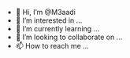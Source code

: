 - 👋 Hi, I’m @M3aadi
- 👀 I’m interested in ...
- 🌱 I’m currently learning ...
- 💞️ I’m looking to collaborate on ...
- 📫 How to reach me ...

<!---
M3aadi/M3aadi is a ✨ special ✨ repository because its `README.md` (this file) appears on your GitHub profile.
You can click the Preview link to take a look at your changes.
--->
